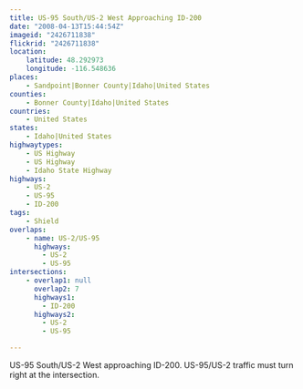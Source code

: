 ```yaml
---
title: US-95 South/US-2 West Approaching ID-200
date: "2008-04-13T15:44:54Z"
imageid: "2426711838"
flickrid: "2426711838"
location:
    latitude: 48.292973
    longitude: -116.548636
places:
    - Sandpoint|Bonner County|Idaho|United States
counties:
    - Bonner County|Idaho|United States
countries:
    - United States
states:
    - Idaho|United States
highwaytypes:
    - US Highway
    - US Highway
    - Idaho State Highway
highways:
    - US-2
    - US-95
    - ID-200
tags:
    - Shield
overlaps:
    - name: US-2/US-95
      highways:
        - US-2
        - US-95
intersections:
    - overlap1: null
      overlap2: 7
      highways1:
        - ID-200
      highways2:
        - US-2
        - US-95

---
```

US-95 South/US-2 West approaching ID-200.  US-95/US-2 traffic must turn right at the intersection.